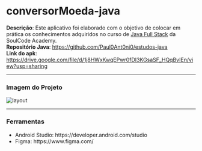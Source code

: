# conversorMoeda-java


<strong>Descrição</strong>: Este aplicativo foi elaborado com o objetivo de colocar em prática os conhecimentos adquiridos no curso de <a href="https://soulcodeacademy.org/curso-java-full-stack"> Java Full Stack</a> da SoulCode Academy.
<br>
<strong>Repositório Java</strong>: https://github.com/Paul0Ant0ni0/estudos-java <br>
<strong>Link do apk</strong>: https://drive.google.com/file/d/1j8HWxKwqEPwr0fDI3KGsaSF_HQqBvIEn/view?usp=sharing

<hr>

<h3>Imagem do Projeto</h3>

![layout](https://user-images.githubusercontent.com/96313008/197259261-815c81bf-3ac6-4e82-8bf7-819e8a5ccbb3.png)

<hr>

<h3>Ferramentas</h3>

<ul>
<li>Android Studio: https://developer.android.com/studio</li>
<li>Figma: https://www.figma.com/</li>
<ul>
